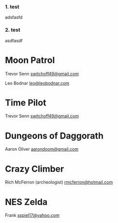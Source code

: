 ### 1. test
adsfasfd
### 2. test
asdfasdf


# Moon Patrol 

Trevor Senn
switchoff49@gmail.com

Leo Bodnar
leo@leobodnar.com

# Time Pilot

Trevor Senn
switchoff49@gmail.com

# Dungeons of Daggorath

Aaron Oliver
aarondoom@gmail.com

# Crazy Climber

Rich McFerron (archeologist)
rmcferron@hotmail.com

# NES Zelda

Frank
sspiel17@yahoo.com
